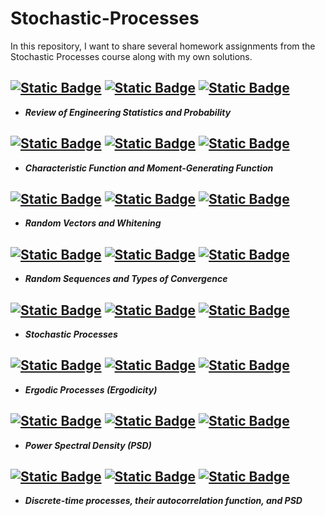 # Stochastic-Processes
In this repository, I want to share several homework assignments from the Stochastic Processes course along with my own solutions.

## [![Static Badge](https://img.shields.io/badge/Homework-1-yellow)](https://github.com/ErfanPanahi/Stochastic-Processes/tree/main/HW1) [![Static Badge](https://img.shields.io/badge/Problems-red)](https://github.com/ErfanPanahi/Stochastic-Processes/blob/main/HW1/hw-1.pdf) [![Static Badge](https://img.shields.io/badge/Answers-blue)](https://github.com/ErfanPanahi/Stochastic-Processes/blob/main/HW1/SP_HW1_810103084_Panahi.pdf)
* ***Review of Engineering Statistics and Probability***

## [![Static Badge](https://img.shields.io/badge/Homework-2-yellow)](https://github.com/ErfanPanahi/Stochastic-Processes/tree/main/HW2) [![Static Badge](https://img.shields.io/badge/Problems-red)](https://github.com/ErfanPanahi/Stochastic-Processes/blob/main/HW1/hw-2.pdf) [![Static Badge](https://img.shields.io/badge/Answers-blue)](https://github.com/ErfanPanahi/Stochastic-Processes/blob/main/HW2/SP_HW#02_810103084_Panahi.pdf)
* ***Characteristic Function and Moment-Generating Function***


## [![Static Badge](https://img.shields.io/badge/Homework-3-yellow)](https://github.com/ErfanPanahi/Stochastic-Processes/tree/main/HW3) [![Static Badge](https://img.shields.io/badge/Problems-red)](https://github.com/ErfanPanahi/Stochastic-Processes/blob/main/HW1/hw-3.pdf) [![Static Badge](https://img.shields.io/badge/Answers-blue)](https://github.com/ErfanPanahi/Stochastic-Processes/blob/main/HW3/SP_HW03_810103084.pdf)
* ***Random Vectors and Whitening***

## [![Static Badge](https://img.shields.io/badge/Homework-4-yellow)](https://github.com/ErfanPanahi/Stochastic-Processes/tree/main/HW4) [![Static Badge](https://img.shields.io/badge/Problems-red)](https://github.com/ErfanPanahi/Stochastic-Processes/blob/main/HW1/hw-4.pdf) [![Static Badge](https://img.shields.io/badge/Answers-blue)](https://github.com/ErfanPanahi/Stochastic-Processes/blob/main/HW4/HW4_SP_810103084.pdf)
* ***Random Sequences and Types of Convergence***

## [![Static Badge](https://img.shields.io/badge/Homework-5-yellow)](https://github.com/ErfanPanahi/Stochastic-Processes/tree/main/HW5) [![Static Badge](https://img.shields.io/badge/Problems-red)](https://github.com/ErfanPanahi/Stochastic-Processes/blob/main/HW1/hw-5.pdf) [![Static Badge](https://img.shields.io/badge/Answers-blue)](https://github.com/ErfanPanahi/Stochastic-Processes/blob/main/HW5/HW#05_SP_810103084%20(1).pdf)
* ***Stochastic Processes***

## [![Static Badge](https://img.shields.io/badge/Homework-6-yellow)](https://github.com/ErfanPanahi/Stochastic-Processes/tree/main/HW6) [![Static Badge](https://img.shields.io/badge/Problems-red)](https://github.com/ErfanPanahi/Stochastic-Processes/blob/main/HW1/hw-6.pdf) [![Static Badge](https://img.shields.io/badge/Answers-blue)](https://github.com/ErfanPanahi/Stochastic-Processes/blob/main/HW6/SP_HW#06_810103084%20(1).pdf)
* ***Ergodic Processes (Ergodicity)***

## [![Static Badge](https://img.shields.io/badge/Homework-7-yellow)](https://github.com/ErfanPanahi/Stochastic-Processes/tree/main/HW7) [![Static Badge](https://img.shields.io/badge/Problems-red)](https://github.com/ErfanPanahi/Stochastic-Processes/blob/main/HW1/hw-7.pdf) [![Static Badge](https://img.shields.io/badge/Answers-blue)](https://github.com/ErfanPanahi/Stochastic-Processes/blob/main/HW7/SP_HW#07_810103084_Panahi%20(1).pdf)
* ***Power Spectral Density (PSD)***

## [![Static Badge](https://img.shields.io/badge/Homework-8-yellow)](https://github.com/ErfanPanahi/Stochastic-Processes/tree/main/HW8) [![Static Badge](https://img.shields.io/badge/Problems-red)](https://github.com/ErfanPanahi/Stochastic-Processes/blob/main/HW8/hw-8.pdf) [![Static Badge](https://img.shields.io/badge/Answers-blue)](https://github.com/ErfanPanahi/Stochastic-Processes/blob/main/HW8/SP_HW%2308_810103084.pdf)
* ***Discrete-time processes, their autocorrelation function, and PSD***


